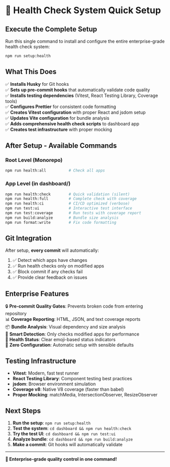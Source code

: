 # 🚀 Health Check System Quick Setup

## **Execute the Complete Setup**

Run this single command to install and configure the entire enterprise-grade health check system:

```bash
npm run setup:health
```

## **What This Does**

✅ **Installs Husky** for Git hooks  
✅ **Sets up pre-commit hooks** that automatically validate code quality  
✅ **Installs testing dependencies** (Vitest, React Testing Library, Coverage tools)  
✅ **Configures Prettier** for consistent code formatting  
✅ **Creates Vitest configuration** with proper React and jsdom setup  
✅ **Updates Vite configuration** for bundle analysis  
✅ **Adds comprehensive health check scripts** to dashboard app  
✅ **Creates test infrastructure** with proper mocking  

## **After Setup - Available Commands**

### **Root Level (Monorepo)**
```bash
npm run health:all          # Check all apps
```

### **App Level (in dashboard/)**
```bash
npm run health:check        # Quick validation (silent)
npm run health:full         # Complete check with coverage
npm run health:ci           # CI/CD optimized (verbose)
npm run test:ui             # Interactive test interface
npm run test:coverage       # Run tests with coverage report
npm run build:analyze       # Bundle size analysis
npm run format:write        # Fix code formatting
```

## **Git Integration**

After setup, **every commit** will automatically:
1. ✅ Detect which apps have changes
2. ✅ Run health checks only on modified apps  
3. ✅ Block commit if any checks fail
4. ✅ Provide clear feedback on issues

## **Enterprise Features**

🔒 **Pre-commit Quality Gates**: Prevents broken code from entering repository  
📊 **Coverage Reporting**: HTML, JSON, and text coverage reports  
📦 **Bundle Analysis**: Visual dependency and size analysis  
🎯 **Smart Detection**: Only checks modified apps for performance  
🏥 **Health Status**: Clear emoji-based status indicators  
🔧 **Zero Configuration**: Automatic setup with sensible defaults  

## **Testing Infrastructure**

- **Vitest**: Modern, fast test runner
- **React Testing Library**: Component testing best practices  
- **jsdom**: Browser environment simulation
- **Coverage v8**: Native V8 coverage (faster than babel)
- **Proper Mocking**: matchMedia, IntersectionObserver, ResizeObserver

## **Next Steps**

1. **Run the setup**: `npm run setup:health`
2. **Test the system**: `cd dashboard && npm run health:check`
3. **Try the test UI**: `cd dashboard && npm run test:ui`
4. **Analyze bundle**: `cd dashboard && npm run build:analyze`
5. **Make a commit**: Git hooks will automatically validate

---

**🎉 Enterprise-grade quality control in one command!** 